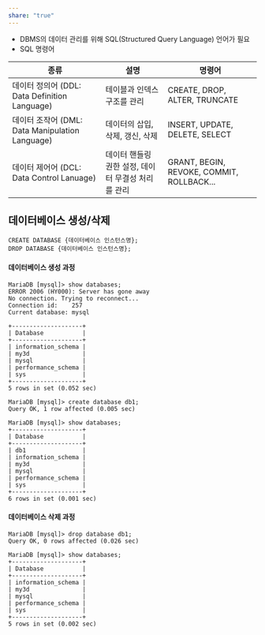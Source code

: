 ```yaml
---
share: "true"
---
```


- DBMS의 데이터 관리를 위해 SQL(Structured Query Language) 언어가 필요
- SQL 명령어

| 종류 | 설명 | 명령어 |
| --- | --- | --- |
| 데이터 정의어 (DDL: Data Definition Language) | 테이블과 인덱스 구조를 관리 | CREATE, DROP, ALTER, TRUNCATE |
| 데이터 조작어 (DML: Data Manipulation Language) | 데이터의 삽입, 삭제, 갱신, 삭제 | INSERT, UPDATE, DELETE, SELECT |
| 데이터 제어어 (DCL: Data Control Lanuage) | 데이터 핸들링 권한 설정, 데이터 무결성 처리를 관리 | GRANT, BEGIN, REVOKE, COMMIT, ROLLBACK... |

## 데이터베이스 생성/삭제

```
CREATE DATABASE {데이터베이스 인스턴스명};
DROP DATABASE {데이터베이스 인스턴스명};
```

#### 데이터베이스 생성 과정

```mysql
MariaDB [mysql]> show databases;
ERROR 2006 (HY000): Server has gone away
No connection. Trying to reconnect...
Connection id:    257
Current database: mysql

+--------------------+
| Database           |
+--------------------+
| information_schema |
| my3d               |
| mysql              |
| performance_schema |
| sys                |
+--------------------+
5 rows in set (0.052 sec)

MariaDB [mysql]> create database db1;
Query OK, 1 row affected (0.005 sec)

MariaDB [mysql]> show databases;
+--------------------+
| Database           |
+--------------------+
| db1                |
| information_schema |
| my3d               |
| mysql              |
| performance_schema |
| sys                |
+--------------------+
6 rows in set (0.001 sec)
```

#### 데이터베이스 삭제 과정

```mysql
MariaDB [mysql]> drop database db1;
Query OK, 0 rows affected (0.026 sec)

MariaDB [mysql]> show databases;
+--------------------+
| Database           |
+--------------------+
| information_schema |
| my3d               |
| mysql              |
| performance_schema |
| sys                |
+--------------------+
5 rows in set (0.002 sec)
```

